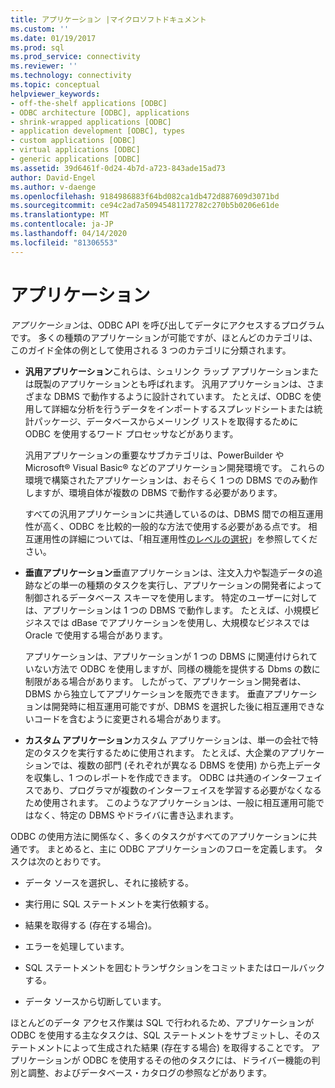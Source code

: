 ```yaml
---
title: アプリケーション |マイクロソフトドキュメント
ms.custom: ''
ms.date: 01/19/2017
ms.prod: sql
ms.prod_service: connectivity
ms.reviewer: ''
ms.technology: connectivity
ms.topic: conceptual
helpviewer_keywords:
- off-the-shelf applications [ODBC]
- ODBC architecture [ODBC], applications
- shrink-wrapped applications [ODBC]
- application development [ODBC], types
- custom applications [ODBC]
- virtual applications [ODBC]
- generic applications [ODBC]
ms.assetid: 39d6461f-0d24-4b7d-a723-843ade15ad73
author: David-Engel
ms.author: v-daenge
ms.openlocfilehash: 9184986883f64bd082ca1db472d887609d3071bd
ms.sourcegitcommit: ce94c2ad7a50945481172782c270b5b0206e61de
ms.translationtype: MT
ms.contentlocale: ja-JP
ms.lasthandoff: 04/14/2020
ms.locfileid: "81306553"
---
```

# <a name="applications"></a>アプリケーション
*アプリケーション*は、ODBC API を呼び出してデータにアクセスするプログラムです。 多くの種類のアプリケーションが可能ですが、ほとんどのカテゴリは、このガイド全体の例として使用される 3 つのカテゴリに分類されます。  
  
-   **汎用アプリケーション**これらは、シュリンク ラップ アプリケーションまたは既製のアプリケーションとも呼ばれます。 汎用アプリケーションは、さまざまな DBMS で動作するように設計されています。 たとえば、ODBC を使用して詳細な分析を行うデータをインポートするスプレッドシートまたは統計パッケージ、データベースからメーリング リストを取得するために ODBC を使用するワード プロセッサなどがあります。  
  
     汎用アプリケーションの重要なサブカテゴリは、PowerBuilder や Microsoft® Visual Basic® などのアプリケーション開発環境です。 これらの環境で構築されたアプリケーションは、おそらく 1 つの DBMS でのみ動作しますが、環境自体が複数の DBMS で動作する必要があります。  
  
     すべての汎用アプリケーションに共通しているのは、DBMS 間での相互運用性が高く、ODBC を比較的一般的な方法で使用する必要がある点です。 相互運用性の詳細については、「相互運用性[のレベルの選択](../../odbc/reference/develop-app/choosing-a-level-of-interoperability.md)」を参照してください。  
  
-   **垂直アプリケーション**垂直アプリケーションは、注文入力や製造データの追跡などの単一の種類のタスクを実行し、アプリケーションの開発者によって制御されるデータベース スキーマを使用します。 特定のユーザーに対しては、アプリケーションは 1 つの DBMS で動作します。 たとえば、小規模ビジネスでは dBase でアプリケーションを使用し、大規模なビジネスでは Oracle で使用する場合があります。  
  
     アプリケーションは、アプリケーションが 1 つの DBMS に関連付けられていない方法で ODBC を使用しますが、同様の機能を提供する Dbms の数に制限がある場合があります。 したがって、アプリケーション開発者は、DBMS から独立してアプリケーションを販売できます。 垂直アプリケーションは開発時に相互運用可能ですが、DBMS を選択した後に相互運用できないコードを含むように変更される場合があります。  
  
-   **カスタム アプリケーション**カスタム アプリケーションは、単一の会社で特定のタスクを実行するために使用されます。 たとえば、大企業のアプリケーションでは、複数の部門 (それぞれが異なる DBMS を使用) から売上データを収集し、1 つのレポートを作成できます。 ODBC は共通のインターフェイスであり、プログラマが複数のインターフェイスを学習する必要がなくなるため使用されます。 このようなアプリケーションは、一般に相互運用可能ではなく、特定の DBMS やドライバに書き込まれます。  
  
 ODBC の使用方法に関係なく、多くのタスクがすべてのアプリケーションに共通です。 まとめると、主に ODBC アプリケーションのフローを定義します。 タスクは次のとおりです。  
  
-   データ ソースを選択し、それに接続する。  
  
-   実行用に SQL ステートメントを実行依頼する。  
  
-   結果を取得する (存在する場合)。  
  
-   エラーを処理しています。  
  
-   SQL ステートメントを囲むトランザクションをコミットまたはロールバックする。  
  
-   データ ソースから切断しています。  
  
 ほとんどのデータ アクセス作業は SQL で行われるため、アプリケーションが ODBC を使用する主なタスクは、SQL ステートメントをサブミットし、そのステートメントによって生成された結果 (存在する場合) を取得することです。 アプリケーションが ODBC を使用するその他のタスクには、ドライバー機能の判別と調整、およびデータベース・カタログの参照などがあります。

